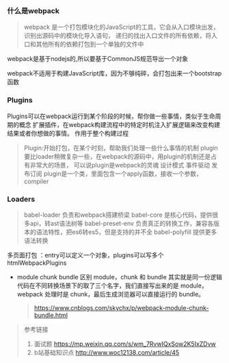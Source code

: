 ### 什么是webpack
> webpack 是一个打包模块化的JavaScript的工具，它会从入口模块出发，识别出源码中的模块化导入语句，
递归的找出入口文件的所有依赖，将入口和其他所有的依赖打包到一个单独的文件中

webpack是基于nodejs的,所以要基于CommonJS规范导出一个对象

webpack不适用于构建JavaScript库，因为不够纯碎，会打包出来一个bootstrap函数

### Plugins
Plugins可以在webpack运行到某个阶段的时候，帮你做一些事情，类似于生命周期的概念
扩展插件，在webpack构建流程中的特定时机注入扩展逻辑来改变构建结果或者你想做的事情。
作用于整个构建过程

> Plugin:开始打包，在某个时刻，帮助我们处理一些什么事情的机制
plugin要比loader稍微复杂一些，在webpack的源码中，用plugin的机制还是占有非常大的场景，
可以说plugin是webpack的灵魂
设计模式
  事件驱动  发布订阅
plugin是一个类，里面包含一个apply函数，接收一个参数，compiler

### Loaders
> babel-loader 负责和webpack搭建桥梁
babel-core 是核心代码，提供很多api，转ast语法树等
babel-preset-env 负责真正的转换工作，兼容各版本的语法特性，把es6转es5，但是支持的并不全
babel-polyfill 提供更多语法转换

多页面打包 ：entry可以定义一个对象，plugins可以写多个htmlWebpackPlugins

- module chunk bundle 区别
  module，chunk 和 bundle 其实就是同一份逻辑代码在不同转换场景下的取了三个名字，我们直接写出来的是 module，webpack 处理时是 chunk，最后生成浏览器可以直接运行的 bundle。
   > https://www.cnblogs.com/skychx/p/webpack-module-chunk-bundle.html

> 参考链接 
>  1. 面试题 https://mp.weixin.qq.com/s/wm_7RvwIQxSow2K5IxZDvw
>  2. b站基础知识点 http://www.woc12138.com/article/45
